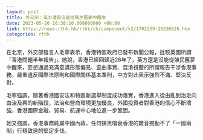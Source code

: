 ```yaml
---
layout: post
title: 外交部：英方還是沒能從殖民舊夢中醒來
date: 2023-05-26 16:38:16.000000000 +08:00
link: https://news.rthk.hk/rthk/ch/component/k2/1702259-20230526.htm
categories: rthk
---
```


在北京，外交部發言人毛寧表示，香港特區政府已發布新聞公報，批駁英國所謂「香港問題半年報告」。她說，香港已經回歸近26年了，英方還是沒能從殖民舊夢中醒來，妄想通過充滿意識形態偏見、歪曲事實、混淆視聽的所謂報告干涉香港事務，嚴重違反國際法原則和國際關係基本準則，中方對此表示強烈不滿、堅決反對。

毛寧強調，隨著香港國安法和特區新選舉制度成功落實，香港進入從由亂到治走向由治及興的新階段，法治和營商環境更加優良，外國投資者對香港的信心不斷增強，香港國際金融、貿易、航運中心地位進一步鞏固。

她又強調，香港事務純屬中國內政，任何抹黑唱衰香港的雜音撼動不了「一國兩制」行穩致遠的堅定步伐。
